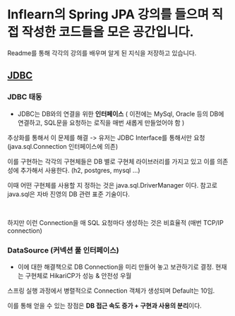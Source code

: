 # Inflearn의 Spring JPA 강의를 들으며 직접 작성한 코드들을 모은 공간입니다.

Readme를 통해 각각의 강의를 배우며 알게 된 지식을 저장하고 있습니다.

## <a href="https://github.com/seogwoojin/Inflearn-Study-SPRING-JPA/tree/main/jdbc">JDBC</a>

### JDBC 태동

- JDBC는 DB와의 연결을 위한 **인터페이스** ( 이전에는 MySql, Oracle 등의 DB에 연결하고, SQL문을 요청하는 로직을 매번 새롭게 만들었어야 함 ) 

추상화를 통해서 이 문제를 해결 -> 유저는 JDBC Interface를 통해서만 요청 (java.sql.Connection 인터페이스에 의존)

이를 구현하는 각각의 구현체들은 DB 별로 구현체 라이브러리를 가지고 있고 이를 의존성에 추가해서 사용한다. (h2, postgres, mysql ...)

이때 어떤 구현체를 사용할 지 정하는 것은 java.sql.DriverManager 이다. 참고로 java.sql은 자바 진영의 DB 관련 표준 기술이다.

<br/>

하지만 이런 Connection을 매 SQL 요청마다 생성하는 것은 비효율적 (매번 TCP/IP connection)

### DataSource (커넥션 풀 인터페이스)

- 이에 대한 해결책으로 DB Connection을 미리 만들어 놓고 보관하기로 결정. 현재는 구현체로 HikariCP가 성능 & 안전성 우월

스프링 실행 과정에서 병렬적으로 Connection 객체가 생성되며 Default는 10임.

이를 통해 얻을 수 있는 장점은 **DB 접근 속도 증가 + 구현과 사용의 분리**이다.
